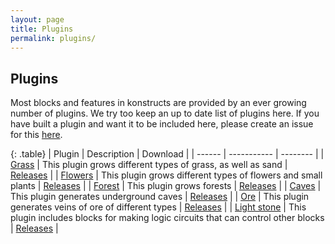 ```yaml
---
layout: page
title: Plugins
permalink: plugins/
---
```


## Plugins

Most blocks and features in konstructs are provided by an ever growing number of plugins. We try too keep an up to date list of plugins here. If you have built a plugin and want it to be included here, please create an issue for this [here](https://github.com/konstructs/konstructs.github.io/issues).

{: .table}
| Plugin | Description | Download |
| ------ | ----------- | -------- |
| [Grass](https://github.com/konstructs/server-plugin-grass) | This plugin grows different types of grass, as well as sand | [Releases](https://github.com/konstructs/server-plugin-grass/releases) |
| [Flowers](https://github.com/konstructs/server-plugin-flowers) | This plugin grows different types of flowers and small plants | [Releases](https://github.com/konstructs/server-plugin-flowers/releases) |
| [Forest](https://github.com/konstructs/server-plugin-forest) | This plugin grows forests | [Releases](https://github.com/konstructs/server-plugin-forest/releases) |
| [Caves](https://github.com/konstructs/server-plugin-caves) | This plugin generates underground caves | [Releases](https://github.com/konstructs/server-plugin-caves/releases) |
| [Ore](https://github.com/konstructs/server-plugin-ore) | This plugin generates veins of ore of different types | [Releases](https://github.com/konstructs/server-plugin-ore/releases) |
| [Light stone](https://github.com/konstructs/server-plugin-light-stone) | This plugin includes blocks for making logic circuits that can control other blocks | [Releases](https://github.com/konstructs/server-plugin-light-stone/releases) |
